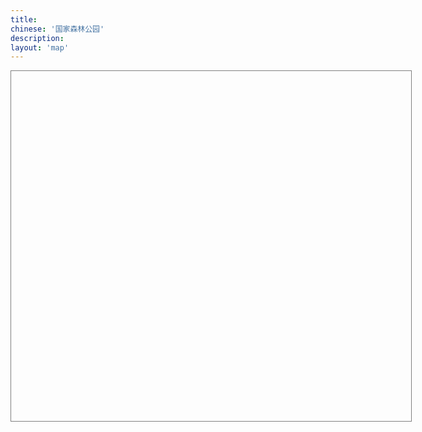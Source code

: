 ```yaml
---
title:
chinese: '国家森林公园'
description:
layout: 'map'
---
```

<div class="span8">
    <script type="text/javascript" src="http://api.map.baidu.com/api?v=1.3"></script>
    <div style="width:640px;height:560px;border:1px solid gray" id="container"></div>
    <script type="text/javascript">
    var map = new BMap.Map("container");
    map.centerAndZoom(new BMap.Point(116.404, 39.915), 7);
    map.addControl(new BMap.NavigationControl());
    map.addControl(new BMap.MapTypeControl({mapTypes: [BMAP_NORMAL_MAP,BMAP_HYBRID_MAP]}));
    /*
    // 创建地址解析器实例
    var myGeo = new BMap.Geocoder();
    // 将地址解析结果显示在地图上,并调整地图视野
    parks=["上方山国家森林公园", "蟒山国家森林公园", "云蒙山国家森林公园", "小龙门国家森林公园", "鹫峰国家森林公园", "大兴古桑国家森林公园", "大杨山国家森林公园", "霞云岭国家森林公园", "黄松峪国家森林公园", "北宫国家森林公园", "八达岭国家森林公园", "崎峰山国家森林公园", "天门山国家森林公园", "喇叭沟门国家森林公园", "九龙山国家森林公园", "海滨国家森林公园", "塞罕坝国家森林公园", "磬棰峰国家森林公园", "翔云岛国家森林公园", "石佛国家森林公园", "清东陵国家森林公园", "辽河源国家森林公园", "山海关国家森林公园", "五岳寨国家森林公园", "白草洼国家森林公园", "天生桥国家森林公园", "黄羊山国家森林公园", "茅荆坝国家森林公园", "响堂山国家森林公园", "野三坡国家森林公园", "六里坪国家森林公园", "古北岳国家森林公园", "白石山国家森林公园", "武安国家森林公园", "易州国家森林公园", "前南峪国家森林公园", "驼梁山国家森林公园", "木兰围场国家森林公园", "蝎子沟国家森林公园", "仙台山国家森林公园", "丰宁国家森林公园", "黑龙山国家森林公园", "五台山国家森林公园", "天龙山国家森林公园", "关帝山国家森林公园", "管涔山国家森林公园", "恒山国家森林公园", "云岗国家森林公园", "龙泉国家森林公园", "禹王洞国家森林公园", "赵杲观国家森林公园", "方山国家森林公园", "交城山国家森林公园", "太岳山国家森林公园", "五老峰国家森林公园", "老顶山国家森林公园", "乌金山国家森林公园", "中条山国家森林公园", "黄崖洞国家森林公园", "太行峡谷国家森林公园", "红山国家森林公园", "察尔森国家森林公园", "黑大门国家森林公园", "海拉尔国家森林公园", "乌拉山国家森林公园", "乌素图国家森林公园", "马鞍山国家森林公园", "二龙什台国家森林公园", "兴隆国家森林公园", "黄岗梁国家森林公园", "贺兰山国家森林公园", "好森沟国家森林公园", "额济纳胡杨国家森林公园", "旺业甸国家森林公园", "桦木沟国家森林公园", "五当召国家森林公园", "红花尔基樟子松国家森林公园", "喇嘛山国家森林公园", "滦河源国家森林公园", "河套国家森林公园", "宝格达乌拉国家森林公园", "莫尔道嘎国家森林公园", "阿尔山国家森林公园", "达尔滨湖国家森林公园", "伊克萨玛国家森林公园", "乌尔旗汉国家森林公园", "兴安国家森林公园", "绰源国家森林公园", "阿里河国家森林公园", "旅顺口国家森林公园", "海棠山国家森林公园", "大孤山国家森林公园", "首山国家森林公园", "凤凰山国家森林公园", "桓仁国家森林公园", "本溪国家森林公园", "陨石山国家森林公园", "盖州国家森林公园", "元帅林国家森林公园", "仙人洞国家森林公园", "大连大赫山国家森林公园", "长山群岛国家海岛森林公园", "普兰店国家森林公园", "大黑山国家森林公园", "沈阳国家森林公园", "金龙寺国家森林公园", "本溪环城国家森林公园", "冰砬山国家森林公园", "猴石国家森林公园", "千山仙人台国家森林公园", "清原红河谷国家森林公园", "大连天门山国家森林公园", "三块石国家森林公园", "章古台沙地国家森林公园", "大连银石滩国家森林公园", "大连西郊国家森林公园", "医巫闾山国家森林公园", "和睦国家森林公园", "净月潭国家森林公园", "五女峰国家森林公园", "龙湾群国家森林公园", "白鸡峰国家森林公园", "帽儿山国家森林公园", "半拉山国家森林公园", "三仙夹国家森林公园", "大安国家森林公园", "长白国家森林公园", "临江国家森林公园", "拉法山国家森林公园", "图们江国家森林公园", "朱雀山国家森林公园", "图们江源国家森林公园", "延边仙峰国家森林公园", "官马莲花山国家森林公园", "肇大鸡山国家森林公园", "寒葱顶国家森林公园", "满天星国家森林公园", "吊水壶国家森林公园", "通化石湖国家森林公园", "江源国家森林公园", "鸡冠山国家森林公园", "露水河国家森林公园", "红石国家森林公园", "泉阳泉国家森林公园", "白石山国家森林公园", "松江河国家森林公园", "三岔子国家森林公园", "临江瀑布群国家森林公园", "湾沟国家森林公园", "牡丹峰国家森林公园", "火山口国家森林公园", "大亮子河国家森林公园", "乌龙国家森林公园", "哈尔滨国家森林公园", "街津山国家森林公园", "齐齐哈尔国家森林公园", "北极村国家森林公园", "长寿国家森林公园", "大庆国家森林公园", "一面坡国家森林公园", "龙凤国家森林公园", "金泉国家森林公园", "乌苏里江国家森林公园", "驿马山国家森林公园", "三道关国家森林公园", "绥芬河国家森林公园", "五顶山国家森林公园", "茅兰沟国家森林公园", "龙江三峡国家森林公园", "鹤岗国家森林公园", "丹清河国家森林公园", "石龙山国家森林公园", "勃利国家森林公园", "望龙山国家森林公园", "胜山要塞国家森林公园", "五大连池国家森林公园", "完达山国家森林公园", "横头山国家森林公园", "仙翁山国家森林公园", "呼兰国家森林公园", "威虎山国家森林公园", "五营国家森林公园", "亚布力国家森林公园", "桃山国家森林公园", "日月峡国家森林公园", "八里湾国家森林公园", "梅花山国家森林公园", "凤凰山国家森林公园", "兴隆国家森林公园", "雪乡国家森林公园", "青山国家森林公园", "大沾河国家森林公园", "廻龙湾国家森林公园", "溪水国家森林公园", "方正龙山国家森林公园", "镜泊湖国家森林公园", "金山国家森林公园", "佛手山国家森林公园", "小兴安岭石林国家森林公园", "六峰山国家森林公园", "珍宝岛国家森林公园", "伊春兴安国家森林公园", "红松林国家森林公园", "七星峰国家森林公园", "呼中国家森林公园", "加格达奇国家森林公园", "佘山国家森林公园", "东平国家森林公园", "上海海湾国家森林公园", "上海共青国家森林公园", "虞山国家森林公园", "上方山国家森林公园", "徐州环城国家森林公园", "宜兴国家森林公园", "惠山国家森林公园", "东吴国家森林公园", "云台山国家森林公园", "盱眙第一山国家森林公园", "南山国家森林公园", "宝华山国家森林公园", "西山国家森林公园", "南京紫金山国家森林公园", "铁山寺国家森林公园", "大阳山国家森林公园", "南京栖霞山国家森林公园", "游子山国家森林公园", "千岛湖国家森林公园", "大奇山国家森林公园", "兰亭国家森林公园", "午潮山国家森林公园", "富春江国家森林公园", "竹乡国家森林公园", "天童国家森林公园", "雁荡山国家森林公园", "溪口国家森林公园", "九龙山国家森林公园", "双龙洞国家森林公园", "华顶国家森林公园", "青山湖国家森林公园", "玉苍山国家森林公园", "钱江源国家森林公园", "紫微山国家森林公园", "铜铃山国家森林公园", "花岩国家森林公园", "龙湾潭国家森林公园", "遂昌国家森林公园", "五泄国家森林公园", "双峰国家森林公园", "石门洞国家森林公园", "四明山国家森林公园", "仙霞国家森林公园", "大溪国家森林公园", "松阳卯山国家森林公园", "牛头山国家森林公园", "三衢国家森林公园", "径山 (山沟沟) 国家森林公园", "南山湖国家森林公园", "大竹海国家森林公园", "仙居国家森林公园", "桐庐瑶琳国家森林公园", "诸暨香榧国家森林公园", "杭州半山国家森林公园", "庆元国家森林公园", "杭州西山国家森林公园", "黄山国家森林公园", "琅琊山国家森林公园", "天柱山国家森林公园", "九华山国家森林公园", "皇藏峪国家森林公园", "徽州国家森林公园", "大龙山国家森林公园", "紫蓬山国家森林公园", "皇甫山国家森林公园", "天堂寨国家森林公园", "鸡笼山国家森林公园", "冶父山国家森林公园", "太湖山国家森林公园", "神山国家森林公园", "妙道山国家森林公园", "天井山国家森林公园", "舜耕山国家森林公园", "浮山国家森林公园", "石莲洞国家森林公园", "齐云山国家森林公园", "韭山国家森林公园", "横山国家森林公园", "敬亭山国家森林公园", "八公山国家森林公园", "万佛山国家森林公园", "青龙湾国家森林公园", "水西国家森林公园", "上窑国家森林公园", "马仁山国家森林公园", "福州国家森林公园", "天柱山国家森林公园", "平坛海岛国家森林公园", "华安国家森林公园", "猫儿山国家森林公园", "龙岩国家森林公园", "旗山国家森林公园", "三元国家森林公园", "灵石山国家森林公园", "东山国家森林公园", "将乐天阶山国家森林公园", "德化石牛山国家森林公园", "厦门莲花国家森林公园", "三明仙人谷国家森林公园", "上杭国家森林公园", "武夷山国家森林公园", "乌山国家森林公园", "漳平天台国家森林公园", "王寿山国家森林公园", "九龙谷国家森林公园", "支提山国家森林公园", "天星山国家森林公园", "闽江源国家森林公园", "九龙竹海国家森林公园", "董奉山国家森林公园", "匡山国家森林公园", "龙湖山国家森林公园", "南靖土楼国家森林公园", "三爪仑国家森林公园", "庐山山南国家森林公园", "梅岭国家森林公园", "三百山国家森林公园", "马祖山国家森林公园", "鄱阳湖口国家森林公园", "灵岩洞国家森林公园", "明月山国家森林公园", "翠微峰国家森林公园", "天柱峰国家森林公园", "泰和国家森林公园", "鹅湖山国家森林公园", "龟峰国家森林公园", "上清国家森林公园", "梅关国家森林公园", "永丰国家森林公园", "阁皂山国家森林公园", "三叠泉国家森林公园", "武功山国家森林公园", "铜钹山国家森林公园", "阳岭国家森林公园", "天花井国家森林公园", "五指峰国家森林公园", "柘林湖国家森林公园", "陡水湖国家森林公园", "万安国家森林公园", "三湾国家森林公园", "安源国家森林公园", "九连山国家森林公园", "岩泉国家森林公园", "云碧峰国家森林公园", "景德镇国家森林公园", "瑶里国家森林公园", "峰山国家森林公园", "清凉山国家森林公园", "九岭山国家森林公园", "岑山国家森林公园", "五府山国家森林公园", "军峰山国家森林公园", "碧湖潭国家森林公园", "怀玉山国家森林公园", "毓秀山国家森林公园", "圣水堂国家森林公园", "鄱阳莲花山国家森林公园", "崂山国家森林公园", "抱犊崮国家森林公园", "黄河口国家森林公园", "昆嵛山国家森林公园", "罗山国家森林公园", "长岛国家森林公园", "沂山国家森林公园", "尼山国家森林公园", "泰山国家森林公园", "徂徕山国家森林公园", "日照海滨国家森林公园", "鹤伴山国家森林公园", "孟良崮国家森林公园", "柳埠国家森林公园", "刘公岛国家森林公园", "槎山国家森林公园", "药乡国家森林公园", "原山国家森林公园", "灵山湾国家森林公园", "双岛国家森林公园", "蒙山国家森林公园", "腊山国家森林公园", "仰天山国家森林公园", "伟德山国家森林公园", "珠山国家森林公园", "岠嵎山国家森林公园", "牛山国家森林公园", "鲁山国家森林公园", "五莲山国家森林公园", "莱芜华山国家森林公园", "艾山国家森林公园", "龙口南山国家森林公园", "新泰莲花山国家森林公园", "招虎山国家森林公园", "牙山国家森林公园", "寿阳山国家森林公园", "东阿黄河国家森林公园", "峨庄古村落国家森林公园", "嵩山国家森林公园", "寺山国家森林公园", "汝州国家森林公园", "石漫滩国家森林公园", "薄山国家森林公园", "开封国家森林公园", "亚武山国家森林公园", "花果山国家森林公园", "云台山国家森林公园", "白云山国家森林公园", "龙峪湾国家森林公园", "五龙洞国家森林公园", "南湾国家森林公园", "甘山国家森林公园", "淮河源国家森林公园", "神灵寨国家森林公园", "铜山湖国家森林公园", "黄河故道国家森林公园", "郁山国家森林公园", "金兰山国家森林公园", "玉皇山国家森林公园", "嵖岈山国家森林公园", "天池山国家森林公园", "始祖山国家森林公园", "黄柏山国家森林公园", "燕子山国家森林公园", "棠溪源国家森林公园", "大鸿寨国家森林公园", "九峰国家森林公园", "鹿门寺国家森林公园", "玉泉寺国家森林公园", "大老岭国家森林公园", "神农架国家森林公园", "龙门河国家森林公园", "薤山国家森林公园", "大口国家森林公园", "清江国家森林公园", "大别山国家森林公园", "柴埠溪国家森林公园", "潜山国家森林公园", "八岭山国家森林公园", "洈水国家森林公园", "太子山国家森林公园", "三角山国家森林公园", "中华山国家森林公园", "红安天台山国家森林公园", "坪坝营国家森林公园", "吴家山国家森林公园", "双峰山国家森林公园", "千佛洞国家森林公园", "大洪山国家森林公园", "虎爪山国家森林公园", "五脑山国家森林公园", "沧浪山国家森林公园", "安陆古银杏国家森林公园", "牛头山国家森林公园", "诗经源国家森林公园", "九女峰国家森林公园", "偏头山国家森林公园", "张家界国家森林公园", "神农谷国家森林公园", "莽山国家森林公园", "大围山国家森林公园", "云山国家森林公园", "九疑山国家森林公园", "阳明山国家森林公园", "南华山国家森林公园", "黄山头国家森林公园", "桃花源国家森林公园", "天门山国家森林公园", "天际岭国家森林公园", "天鹅山国家森林公园", "舜皇山国家森林公园", "东台山国家森林公园", "夹山寺国家森林公园", "不二门国家森林公园", "河洑国家森林公园", "岣嵝峰国家森林公园", "大云山国家森林公园", "花岩溪国家森林公园", "大熊山国家森林公园", "中坡国家森林公园", "云阳国家森林公园", "金洞国家森林公园", "幕阜山国家森林公园", "百里龙山国家森林公园", "千家峒国家森林公园", "两江峡谷国家森林公园", "雪峰山国家森林公园", "五尖山国家森林公园", "桃花江国家森林公园", "蓝山国家森林公园", "月岩国家森林公园", "峰峦溪国家森林公园", "柘溪国家森林公园", "天堂山国家森林公园", "凤凰山国家森林公园", "九龙江国家森林公园", "嵩云山国家森林公园", "天泉山国家森林公园", "西瑶绿谷国家森林公园", "青洋湖国家森林公园", "熊峰山国家森林公园", "溪国家森林公园", "福音山国家森林公园", "坐龙峡国家森林公园", "长沙黑麋峰国家森林公园", "梧桐山国家森林公园", "小坑国家森林公园", "南澳海岛国家森林公园", "南岭国家森林公园", "新丰江国家森林公园", "韶关国家森林公园", "东海岛国家森林公园", "流溪河国家森林公园", "南昆山国家森林公园", "西樵山国家森林公园", "石门国家森林公园", "圭峰山国家森林公园", "英德国家森林公园", "广宁竹海国家森林公园", "北峰山国家森林公园", "大王山国家森林公园", "神光山国家森林公园", "观音山国家森林公园", "梁化国家森林公园", "三岭山国家森林公园", "雁鸣湖国家森林公园", "天井山国家森林公园", "大北山国家森林公园", "镇山国家森林公园", "南台山国家森林公园", "桂林国家森林公园", "良凤江国家森林公园", "三门江国家森林公园", "龙潭国家森林公园", "大桂山国家森林公园", "元宝山国家森林公园", "八角寨国家森林公园", "十万大山国家森林公园", "龙胜温泉国家森林公园", "姑婆山国家森林公园", "大瑶山国家森林公园", "黄猄洞天坑国家森林公园", "飞龙湖国家森林公园", "太平狮山国家森林公园", "大容山国家森林公园", "阳朔国家森林公园", "九龙瀑布群国家森林公园", "平天山国家森林公园", "红茶沟国家森林公园", "龙滩大峡谷国家森林公园", "尖峰岭国家森林公园", "蓝洋温泉国家森林公园", "吊罗山国家森林公园", "海口火山国家森林公园", "七仙岭温泉国家森林公园", "黎母山国家森林公园", "海上国家森林公园", "霸王岭国家森林公园", "双桂山国家森林公园", "小三峡国家森林公园", "金佛山国家森林公园", "黄水国家森林公园", "仙女山国家森林公园", "茂云山国家森林公园", "武陵山国家森林公园", "青龙湖国家森林公园", "黔江国家森林公园", "梁平东山国家森林公园", "桥口坝国家森林公园", "铁峰山国家森林公园", "红池坝国家森林公园", "雪宝山国家森林公园", "玉龙山国家森林公园", "黑山国家森林公园", "歌乐山国家森林公园", "茶山竹海国家森林公园", "九重山国家森林公园", "大园洞国家森林公园", "重庆南山国家森林公园", "观音峡国家森林公园", "天池山国家森林公园", "酉阳桃花源国家森林公园", "巴尔盖国家森林公园", "都江堰国家森林公园", "剑门关国家森林公园", "瓦屋山国家森林公园", "高山国家森林公园", "西岭国家森林公园", "二滩国家森林公园", "海螺沟国家森林公园", "七曲山国家森林公园", "九寨国家森林公园", "天台山国家森林公园", "福宝国家森林公园", "黑竹沟国家森林公园", "夹金山国家森林公园", "龙苍沟国家森林公园", "美女峰国家森林公园", "白水河国家森林公园", "华蓥山国家森林公园", "五峰山国家森林公园", "千佛山国家森林公园", "措普国家森林公园", "米仓山国家森林公园", "二郎山国家森林公园", "天曌山国家森林公园", "镇龙山国家森林公园", "雅克夏国家森林公园", "天马山国家森林公园", "空山国家森林公园", "云湖国家森林公园", "铁山国家森林公园", "荷花海国家森林公园", "凌云山国家森林公园", "百里杜鹃国家森林公园", "竹海国家森林公园", "九龙山国家森林公园", "凤凰山国家森林公园", "长坡岭国家森林公园", "尧人山国家森林公园", "燕子岩国家森林公园", "玉舍国家森林公园", "雷公山国家森林公园", "习水国家森林公园", "黎平国家森林公园", "朱家山国家森林公园", "紫林山国家森林公园", "潕阳湖国家森林公园", "赫章夜郎国家森林公园", "仙鹤坪国家森林公园", "青云湖国家森林公园", "毕节国家森林公园", "大板水国家森林公园", "龙架山国家森林公园", "九道水国家森林公园", "台江国家森林公园", "巍宝山国家森林公园", "天星国家森林公园", "清华洞国家森林公园", "东山国家森林公园", "来凤山国家森林公园", "花鱼洞国家森林公园", "磨盘山国家森林公园", "龙泉国家森林公园", "太阳河国家森林公园", "金殿国家森林公园", "章凤国家森林公园", "十八连山国家森林公园", "鲁布格国家森林公园", "珠江源国家森林公园", "五峰山国家森林公园", "钟灵山国家森林公园", "棋盘山国家森林公园", "灵宝山国家森林公园", "小白龙国家森林公园", "五老山国家森林公园", "铜锣坝国家森林公园", "紫金山国家森林公园", "飞来寺国家森林公园", "圭山国家森林公园", "新生桥国家森林公园", "西双版纳国家森林公园", "宝台山国家森林公园", "巴松湖国家森林公园", "色季拉国家森林公园", "玛旁雍错国家森林公园", "班公湖国家森林公园", "然乌湖国家森林公园", "热振国家森林公园", "姐德秀国家森林公园", "尼木国家森林公园", "比日神山国家森林公园", "太白山国家森林公园", "延安国家森林公园", "楼观台国家森林公园", "终南山国家森林公园", "天台山国家森林公园", "天华山国家森林公园", "朱雀国家森林公园", "南宫山国家森林公园", "王顺山国家森林公园", "五龙洞国家森林公园", "骊山国家森林公园", "汉中天台国家森林公园", "金丝大峡谷国家森林公园", "通天河国家森林公园", "黎坪国家森林公园", "木王国家森林公园", "榆林沙漠国家森林公园", "劳山国家森林公园", "太平国家森林公园", "鬼谷岭国家森林公园", "玉华宫国家森林公园", "千家坪国家森林公园", "蟒头山国家森林公园", "上坝河国家森林公园", "黑河国家森林公园", "洪庆山国家森林公园", "牛背梁国家森林公园", "天竺山国家森林公园", "紫柏山国家森林公园", "少华山国家森林公园", "石门山国家森林公园", "黄陵国家森林公园", "吐鲁沟国家森林公园", "石佛沟国家森林公园", "松鸣岩国家森林公园", "云崖寺国家森林公园", "徐家山国家森林公园", "贵清山国家森林公园", "麦积国家森林公园", "鸡峰山国家森林公园", "渭河源国家森林公园", "天祝三峡国家森林公园", "冶力关国家森林公园", "沙滩国家森林公园", "官鹅沟国家森林公园", "大峪国家森林公园", "腊子口国家森林公园", "文县天池国家森林公园", "莲花山国家森林公园", "寿鹿山国家森林公园", "周祖陵国家森林公园", "小陇山国家森林公园", "大峡沟国家森林公园", "坎布拉国家森林公园", "北山国家森林公园", "大通国家森林公园", "群加国家森林公园", "仙米国家森林公园", "麦秀国家森林公园", "哈里哈图国家森林公园", "苏峪口国家森林公园", "六盘山国家森林公园", "花马寺国家森林公园", "火石寨国家森林公园", "照壁山国家森林公园", "天池国家森林公园", "那拉提国家森林公园", "巩乃斯国家森林公园", "贾登峪国家森林公园", "白哈巴国家森林公园", "唐布拉国家森林公园", "奇台南山国家森林公园", "科桑溶洞国家森林公园", "金湖杨国家森林公园", "巩留恰西国家森林公园", "哈密天山国家森林公园", "哈日图热格国家森林公园", "乌苏佛山国家森林公园", "哈巴河白桦国家森林公园", "阿尔泰山温泉国家森林公园", "夏塔古道国家森林公园", "塔西河国家森林公园", "巴楚胡杨林国家森林公园"]
    parks.forEach(function(element, index, array) {
        myGeo.getPoint(element, function(point){
          if (point) {
            console.log('{"park":"'+element+'", "lng":'+point.lng+', "lat":'+point.lat+'}');
          }else{
            console.log('{"park":"'+element+'"}');
          }
        });
    });
    */
    parks=[{"park":"蟒山国家森林公园", "lng":116.283574, "lat":40.261715},
           {"park":"上方山国家森林公园", "lng":115.829645, "lat":39.671165},
           {"park":"云蒙山国家森林公园", "lng":116.687635, "lat":40.560367},
           {"park":"小龙门国家森林公园", "lng":115.447964, "lat":39.972426},
           {"park":"鹫峰国家森林公园", "lng":116.109486, "lat":40.072872},
           {"park":"黄松峪国家森林公园", "lng":117.268909, "lat":40.239362},
           {"park":"大杨山国家森林公园", "lng":116.429512, "lat":40.318453},
           {"park":"大兴古桑国家森林公园", "lng":116.550979, "lat":39.641927},
           {"park":"霞云岭国家森林公园", "lng":115.753906, "lat":39.734925},
           {"park":"崎峰山国家森林公园", "lng":116.57742, "lat":40.638049},
           {"park":"八达岭国家森林公园", "lng":116.027183, "lat":40.353711},
           {"park":"北宫国家森林公园", "lng":116.128294, "lat":39.874047},
           {"park":"海滨国家森林公园", "lng":119.630254, "lat":35.54255},
           {"park":"天门山国家森林公园", "lng":122.909986, "lat":40.174627},
           {"park":"喇叭沟门国家森林公园", "lng":116.628455, "lat":40.908617},
           {"park":"九龙山国家森林公园", "lng":117.519881, "lat":40.146656},
           {"park":"五岳寨国家森林公园", "lng":113.870522, "lat":38.723976},
           {"park":"白草洼国家森林公园", "lng":117.600362, "lat":40.843467},
           {"park":"辽河源国家森林公园", "lng":118.43735, "lat":41.301453},
           {"park":"黄羊山国家森林公园", "lng":115.172358, "lat":40.409008},
           {"park":"六里坪国家森林公园", "lng":117.587621, "lat":40.343507},
           {"park":"五台山国家森林公园", "lng":113.593244, "lat":39.000383},
           {"park":"恒山国家森林公园", "lng":113.709196, "lat":39.69306},
           {"park":"龙泉国家森林公园", "lng":113.42604, "lat":36.998973},
           {"park":"方山国家森林公园", "lng":113.270063, "lat":38.012279},
           {"park":"交城山国家森林公园", "lng":112.103783, "lat":37.548435},
           {"park":"禹王洞国家森林公园", "lng":112.819752, "lat":38.314611},
           {"park":"乌金山国家森林公园", "lng":112.780823, "lat":37.884733},
           {"park":"中条山国家森林公园", "lng":111.39708, "lat":35.625096},
           {"park":"老顶山国家森林公园", "lng":113.168758, "lat":36.19684},
           {"park":"太行峡谷国家森林公园", "lng":113.452699, "lat":35.912295},
           {"park":"海拉尔国家森林公园", "lng":119.72143, "lat":49.202233},
           {"park":"乌素图国家森林公园", "lng":111.586321, "lat":40.856231},
           {"park":"兴隆国家森林公园", "lng":128.556073, "lat":46.271339},
           {"park":"马鞍山国家森林公园", "lng":118.800668, "lat":41.873843},
           {"park":"桦木沟国家森林公园", "lng":117.406465, "lat":42.651511},
           {"park":"莫尔道嘎国家森林公园", "lng":120.680136, "lat":51.337316},
           {"park":"兴安国家森林公园", "lng":122.503944, "lat":50.647371},
           {"park":"大孤山国家森林公园", "lng":123.606905, "lat":39.90697},
           {"park":"沈阳国家森林公园", "lng":123.728248, "lat":42.054787},
           {"park":"凤凰山国家森林公园", "lng":120.484948, "lat":41.556159},
           {"park":"大黑山国家森林公园", "lng":120.51384, "lat":42.02048},
           {"park":"冰砬山国家森林公园", "lng":125.074725, "lat":42.570371},
           {"park":"猴石国家森林公园", "lng":124.510516, "lat":41.681257},
           {"park":"千山仙人台国家森林公园", "lng":123.153043, "lat":41.029216},
           {"park":"大连天门山国家森林公园", "lng":122.909986, "lat":40.174627},
           {"park":"大连银石滩国家森林公园", "lng":123.019888, "lat":39.896779},
           {"park":"三块石国家森林公园", "lng":124.39067, "lat":41.668703},
           {"park":"大连西郊国家森林公园", "lng":121.517368, "lat":38.937935},
           {"park":"龙湾群国家森林公园", "lng":126.399265, "lat":42.348908},
           {"park":"和睦国家森林公园", "lng":124.688558, "lat":41.746337},
           {"park":"净月潭国家森林公园", "lng":125.464538, "lat":43.804136},
           {"park":"帽儿山国家森林公园", "lng":129.483164, "lat":42.849605},
           {"park":"五女峰国家森林公园", "lng":126.136292, "lat":41.276276},
           {"park":"朱雀山国家森林公园", "lng":126.690823, "lat":43.783409},
           {"park":"满天星国家森林公园", "lng":129.648698, "lat":43.193901},
           {"park":"吊水壶国家森林公园", "lng":125.878152, "lat":43.355612},
           {"park":"红石国家森林公园", "lng":127.143407, "lat":42.840472},
           {"park":"鸡冠山国家森林公园", "lng":125.51723, "lat":42.197905},
           {"park":"牡丹峰国家森林公园", "lng":129.738958, "lat":44.496963},
           {"park":"火山口国家森林公园", "lng":128.737731, "lat":44.090008},
           {"park":"街津山国家森林公园", "lng":132.860101, "lat":47.937207},
           {"park":"长寿国家森林公园", "lng":127.229501, "lat":45.63634},
           {"park":"金泉国家森林公园", "lng":127.367373, "lat":45.292895},
           {"park":"驿马山国家森林公园", "lng":127.243828, "lat":46.121977},
           {"park":"龙凤国家森林公园", "lng":127.592801, "lat":44.744352},
           {"park":"绥芬河国家森林公园", "lng":130.996063, "lat":44.389312},
           {"park":"龙江三峡国家森林公园", "lng":130.889063, "lat":47.917484},
           {"park":"丹清河国家森林公园", "lng":129.260915, "lat":46.561138},
           {"park":"胜山要塞国家森林公园", "lng":127.742382, "lat":49.53563},
           {"park":"日月峡国家森林公园", "lng":128.374091, "lat":47.182314},
           {"park":"五营国家森林公园", "lng":129.203895, "lat":48.238975},
           {"park":"梅花山国家森林公园", "lng":129.003656, "lat":47.756369},
           {"park":"兴隆国家森林公园", "lng":128.556073, "lat":46.271339},
           {"park":"凤凰山国家森林公园", "lng":120.484948, "lat":41.556159},
           {"park":"廻龙湾国家森林公园", "lng":129.222392, "lat":47.616},
           {"park":"青山国家森林公园", "lng":131.201801, "lat":46.506549},
           {"park":"溪水国家森林公园", "lng":129.014039, "lat":47.910557},
           {"park":"佛手山国家森林公园", "lng":129.279802, "lat":44.719424},
           {"park":"佘山国家森林公园", "lng":121.198509, "lat":31.10079},
           {"park":"伊春兴安国家森林公园", "lng":122.503944, "lat":50.647371},
           {"park":"上海共青国家森林公园", "lng":121.553696, "lat":31.32091},
           {"park":"虞山国家森林公园", "lng":120.734121, "lat":31.674576},
           {"park":"上方山国家森林公园", "lng":115.829645, "lat":39.671165},
           {"park":"上海海湾国家森林公园", "lng":121.685031, "lat":30.872251},
           {"park":"东平国家森林公园", "lng":121.487522, "lat":31.682135},
           {"park":"云台山国家森林公园", "lng":119.383589, "lat":34.746072},
           {"park":"南山国家森林公园", "lng":119.457369, "lat":32.181534},
           {"park":"惠山国家森林公园", "lng":120.248097, "lat":31.583921},
           {"park":"宜兴国家森林公园", "lng":119.735589, "lat":31.2561},
           {"park":"东吴国家森林公园", "lng":120.442151, "lat":31.271658},
           {"park":"盱眙第一山国家森林公园", "lng":118.509231, "lat":33.01392},
           {"park":"宝华山国家森林公园", "lng":119.099904, "lat":32.146298},
           {"park":"铁山寺国家森林公园", "lng":118.485946, "lat":32.74511},
           {"park":"千岛湖国家森林公园", "lng":119.216631, "lat":29.562095},
           {"park":"大阳山国家森林公园", "lng":116.429512, "lat":40.318453},
           {"park":"兰亭国家森林公园", "lng":120.519343, "lat":29.920964},
           {"park":"大奇山国家森林公园", "lng":119.727538, "lat":29.77501},
           {"park":"富春江国家森林公园", "lng":119.513217, "lat":29.548145},
           {"park":"雁荡山国家森林公园", "lng":121.109786, "lat":28.373433},
           {"park":"九龙山国家森林公园", "lng":117.519881, "lat":40.146656},
           {"park":"华顶国家森林公园", "lng":121.090121, "lat":29.258589},
           {"park":"钱江源国家森林公园", "lng":118.358499, "lat":29.408803},
           {"park":"玉苍山国家森林公园", "lng":120.296397, "lat":27.518372},
           {"park":"不二门国家森林公园", "lng":119.846973, "lat":27.818692},
           {"park":"花岩国家森林公园", "lng":120.341173, "lat":27.830811},
           {"park":"龙湾潭国家森林公园", "lng":120.881715, "lat":28.344158},
           {"park":"石门洞国家森林公园", "lng":120.123926, "lat":28.282481},
           {"park":"牛头山国家森林公园", "lng":119.526509, "lat":28.67798},
           {"park":"松阳卯山国家森林公园", "lng":119.463641, "lat":28.545233},
           {"park":"杭州半山国家森林公园", "lng":120.197513, "lat":30.361373},
           {"park":"琅琊山国家森林公园", "lng":118.301765, "lat":32.294748},
           {"park":"天柱山国家森林公园", "lng":117.846337, "lat":24.618691},
           {"park":"皇藏峪国家森林公园", "lng":117.059493, "lat":34.029732},
           {"park":"紫蓬山国家森林公园", "lng":117.025303, "lat":31.732853},
           {"park":"皇甫山国家森林公园", "lng":118.026966, "lat":32.340097},
           {"park":"大龙山国家森林公园", "lng":119.765292, "lat":31.257002},
           {"park":"黄山国家森林公园", "lng":118.314289, "lat":30.159577},
           {"park":"冶父山国家森林公园", "lng":117.361455, "lat":31.3039},
           {"park":"鸡笼山国家森林公园", "lng":118.213106, "lat":31.798766},
           {"park":"太湖山国家森林公园", "lng":118.056951, "lat":31.523275},
           {"park":"天井山国家森林公园", "lng":117.623072, "lat":31.24093},
           {"park":"韭山国家森林公园", "lng":117.5706, "lat":32.658976},
           {"park":"石莲洞国家森林公园", "lng":116.104711, "lat":30.135961},
           {"park":"横山国家森林公园", "lng":119.406048, "lat":30.906348},
           {"park":"齐云山国家森林公园", "lng":110.639871, "lat":26.654416},
           {"park":"敬亭山国家森林公园", "lng":118.739859, "lat":30.986677},
           {"park":"福州国家森林公园", "lng":119.30643, "lat":26.156775},
           {"park":"天柱山国家森林公园", "lng":117.846337, "lat":24.618691},
           {"park":"旗山国家森林公园", "lng":119.129862, "lat":25.973069},
           {"park":"三元国家森林公园", "lng":117.472948, "lat":26.174759},
           {"park":"灵石山国家森林公园", "lng":119.230105, "lat":25.67942},
           {"park":"厦门莲花国家森林公园", "lng":117.973197, "lat":24.75883},
           {"park":"东山国家森林公园", "lng":100.492609, "lat":25.418254},
           {"park":"三明仙人谷国家森林公园", "lng":117.649375, "lat":26.254982},
           {"park":"董奉山国家森林公园", "lng":119.551334, "lat":25.894612},
           {"park":"梅岭国家森林公园", "lng":115.745526, "lat":28.73774},
           {"park":"庐山山南国家森林公园", "lng":115.958335, "lat":29.440868},
           {"park":"明月山国家森林公园", "lng":114.268918, "lat":27.608272},
           {"park":"翠微峰国家森林公园", "lng":115.999514, "lat":26.519687},
           {"park":"泰和国家森林公园", "lng":114.613696, "lat":26.769429},
           {"park":"上清国家森林公园", "lng":117.054967, "lat":28.05263},
           {"park":"天花井国家森林公园", "lng":116.028503, "lat":29.656985},
           {"park":"阳岭国家森林公园", "lng":114.320086, "lat":25.663306},
           {"park":"安源国家森林公园", "lng":113.891749, "lat":27.608535},
           {"park":"万安国家森林公园", "lng":114.815326, "lat":26.447857},
           {"park":"景德镇国家森林公园", "lng":116.434955, "lat":39.858135},
           {"park":"三湾国家森林公园", "lng":113.97984, "lat":26.849843},
           {"park":"怀玉山国家森林公园", "lng":117.974522, "lat":28.857074},
           {"park":"岑山国家森林公园", "lng":117.618432, "lat":28.429289},
           {"park":"九连山国家森林公园", "lng":114.570126, "lat":24.629802},
           {"park":"抱犊崮国家森林公园", "lng":117.72265, "lat":34.989976},
           {"park":"黄河口国家森林公园", "lng":118.703253, "lat":37.790877},
           {"park":"昆嵛山国家森林公园", "lng":121.740906, "lat":37.292723},
           {"park":"长岛国家森林公园", "lng":120.750123, "lat":37.954066},
           {"park":"沂山国家森林公园", "lng":118.630436, "lat":36.229234},
           {"park":"罗山国家森林公园", "lng":120.483675, "lat":37.466866},
           {"park":"徂徕山国家森林公园", "lng":117.25333, "lat":36.051318},
           {"park":"日照海滨国家森林公园", "lng":119.630587, "lat":35.529136},
           {"park":"鹤伴山国家森林公园", "lng":117.737188, "lat":36.775131},
           {"park":"孟良崮国家森林公园", "lng":118.243636, "lat":35.577291},
           {"park":"柳埠国家森林公园", "lng":117.13771, "lat":36.456155},
           {"park":"泰山国家森林公园", "lng":117.096671, "lat":36.263171},
           {"park":"药乡国家森林公园", "lng":117.102764, "lat":36.3505},
           {"park":"原山国家森林公园", "lng":117.83564, "lat":36.48733},
           {"park":"蒙山国家森林公园", "lng":117.982036, "lat":35.566499},
           {"park":"仰天山国家森林公园", "lng":118.295735, "lat":36.468747},
           {"park":"岠嵎山国家森林公园", "lng":121.38932, "lat":36.873609},
           {"park":"腊山国家森林公园", "lng":116.181498, "lat":36.043854},
           {"park":"艾山国家森林公园", "lng":120.789143, "lat":37.412382},
           {"park":"鲁山国家森林公园", "lng":118.074522, "lat":36.282701},
           {"park":"龙口南山国家森林公园", "lng":119.457369, "lat":32.181534},
           {"park":"牙山国家森林公园", "lng":121.072525, "lat":37.237257},
           {"park":"新泰莲花山国家森林公园", "lng":117.696606, "lat":36.032104},
           {"park":"招虎山国家森林公园", "lng":121.233182, "lat":36.851361},
           {"park":"寺山国家森林公园", "lng":111.481066, "lat":33.295095},
           {"park":"白云山国家森林公园", "lng":110.639871, "lat":26.654416},
           {"park":"亚武山国家森林公园", "lng":110.440811, "lat":34.51599},
           {"park":"花果山国家森林公园", "lng":111.857547, "lat":34.354461},
           {"park":"云台山国家森林公园", "lng":119.383589, "lat":34.746072},
           {"park":"龙峪湾国家森林公园", "lng":111.76728, "lat":33.713681},
           {"park":"淮河源国家森林公园", "lng":113.384491, "lat":32.375103},
           {"park":"神灵寨国家森林公园", "lng":111.720312, "lat":34.297262},
           {"park":"黄河故道国家森林公园", "lng":115.624556, "lat":34.567819},
           {"park":"玉皇山国家森林公园", "lng":110.882167, "lat":33.75159},
           {"park":"天池山国家森林公园", "lng":111.859669, "lat":34.239859},
           {"park":"燕子山国家森林公园", "lng":111.068158, "lat":34.521375},
           {"park":"鹿门寺国家森林公园", "lng":112.274433, "lat":31.933267},
           {"park":"九峰国家森林公园", "lng":114.497819, "lat":30.514139},
           {"park":"柴埠溪国家森林公园", "lng":110.92414, "lat":30.221001},
           {"park":"薤山国家森林公园", "lng":111.398669, "lat":32.186411},
           {"park":"八岭山国家森林公园", "lng":112.089251, "lat":30.442062},
           {"park":"大别山国家森林公园", "lng":115.740901, "lat":31.103754},
           {"park":"三角山国家森林公园", "lng":115.576753, "lat":30.493856},
           {"park":"潜山国家森林公园", "lng":114.329233, "lat":29.824806},
           {"park":"红安天台山国家森林公园", "lng":118.509231, "lat":33.01392},
           {"park":"洈水国家森林公园", "lng":111.565749, "lat":29.977432},
           {"park":"坪坝营国家森林公园", "lng":108.990679, "lat":29.406039},
           {"park":"太子山国家森林公园", "lng":112.880832, "lat":30.926552},
           {"park":"吴家山国家森林公园", "lng":115.823429, "lat":31.085791},
           {"park":"中华山国家森林公园", "lng":113.95441, "lat":31.689899},
           {"park":"虎爪山国家森林公园", "lng":112.912322, "lat":31.080587},
           {"park":"双峰山国家森林公园", "lng":114.187245, "lat":31.170748},
           {"park":"牛头山国家森林公园", "lng":119.526509, "lat":28.67798},
           {"park":"安陆古银杏国家森林公园", "lng":113.355802, "lat":31.378021},
           {"park":"莽山国家森林公园", "lng":116.283574, "lat":40.261715},
           {"park":"云山国家森林公园", "lng":110.639871, "lat":26.654416},
           {"park":"神农谷国家森林公园", "lng":114.014077, "lat":26.50656},
           {"park":"张家界国家森林公园", "lng":110.487353, "lat":29.13392},
           {"park":"大围山国家森林公园", "lng":114.084176, "lat":28.429548},
           {"park":"桃花源国家森林公园", "lng":117.259412, "lat":40.182828},
           {"park":"阳明山国家森林公园", "lng":111.87399, "lat":26.01864},
           {"park":"天际岭国家森林公园", "lng":113.026683, "lat":28.108586},
           {"park":"南华山国家森林公园", "lng":109.60586, "lat":27.936402},
           {"park":"天门山国家森林公园", "lng":122.909986, "lat":40.174627},
           {"park":"黄山头国家森林公园", "lng":112.180711, "lat":29.679499},
           {"park":"河洑国家森林公园", "lng":111.603555, "lat":29.050502},
           {"park":"天鹅山国家森林公园", "lng":113.487018, "lat":25.956919},
           {"park":"舜皇山国家森林公园", "lng":111.073417, "lat":26.387311},
           {"park":"东台山国家森林公园", "lng":112.564088, "lat":27.727099},
           {"park":"岣嵝峰国家森林公园", "lng":112.620095, "lat":27.114148},
           {"park":"云阳国家森林公园", "lng":113.519764, "lat":26.803316},
           {"park":"花岩溪国家森林公园", "lng":111.553972, "lat":28.708576},
           {"park":"大熊山国家森林公园", "lng":111.328013, "lat":28.143085},
           {"park":"中坡国家森林公园", "lng":109.969842, "lat":27.571383},
           {"park":"凤凰山国家森林公园", "lng":120.484948, "lat":41.556159},
           {"park":"九龙江国家森林公园", "lng":113.780678, "lat":25.390474},
           {"park":"嵩云山国家森林公园", "lng":110.639871, "lat":26.654416},
           {"park":"梧桐山国家森林公园", "lng":114.241941, "lat":22.567613},
           {"park":"南澳海岛国家森林公园", "lng":117.018317, "lat":23.445462},
           {"park":"小坑国家森林公园", "lng":113.838467, "lat":24.712385},
           {"park":"新丰江国家森林公园", "lng":114.63901, "lat":23.77908},
           {"park":"南岭国家森林公园", "lng":113.575424, "lat":24.806283},
           {"park":"南昆山国家森林公园", "lng":113.860262, "lat":23.619011},
           {"park":"流溪河国家森林公园", "lng":113.791007, "lat":23.750919},
           {"park":"西樵山国家森林公园", "lng":112.980735, "lat":22.922809},
           {"park":"韶关国家森林公园", "lng":113.608194, "lat":24.786614},
           {"park":"北峰山国家森林公园", "lng":112.933181, "lat":22.241888},
           {"park":"圭峰山国家森林公园", "lng":113.039248, "lat":22.547833},
           {"park":"石门国家森林公园", "lng":113.769695, "lat":23.63161},
           {"park":"天井山国家森林公园", "lng":117.623072, "lat":31.24093},
           {"park":"三门江国家森林公园", "lng":109.500037, "lat":24.35253},
           {"park":"大北山国家森林公园", "lng":116.293531, "lat":40.859072},
           {"park":"良凤江国家森林公园", "lng":108.299732, "lat":22.729995},
           {"park":"桂林国家森林公园", "lng":110.267348, "lat":25.220888},
           {"park":"大桂山国家森林公园", "lng":111.711095, "lat":24.162953},
           {"park":"龙潭国家森林公园", "lng":110.036402, "lat":23.489156},
           {"park":"姑婆山国家森林公园", "lng":111.574707, "lat":24.59811},
           {"park":"十万大山国家森林公园", "lng":107.916526, "lat":21.913849},
           {"park":"太平狮山国家森林公园", "lng":110.743989, "lat":23.659704},
           {"park":"黄猄洞天坑国家森林公园", "lng":106.389841, "lat":24.856703},
           {"park":"九龙瀑布群国家森林公园", "lng":109.165731, "lat":23.046014},
           {"park":"平天山国家森林公园", "lng":109.475858, "lat":23.17611},
           {"park":"吊罗山国家森林公园", "lng":120.483675, "lat":37.466866},
           {"park":"尖峰岭国家森林公园", "lng":108.914021, "lat":18.731328},
           {"park":"七仙岭温泉国家森林公园", "lng":109.703182, "lat":18.707501},
           {"park":"双桂山国家森林公园", "lng":107.723866, "lat":29.888111},
           {"park":"仙女山国家森林公园", "lng":107.741082, "lat":29.460912},
           {"park":"茂云山国家森林公园", "lng":110.639871, "lat":26.654416},
           {"park":"青龙湖国家森林公园", "lng":106.174439, "lat":29.716067},
           {"park":"梁平东山国家森林公园", "lng":100.492609, "lat":25.418254},
           {"park":"桥口坝国家森林公园", "lng":106.549365, "lat":29.285378},
           {"park":"铁峰山国家森林公园", "lng":108.353892, "lat":30.928143},
           {"park":"红池坝国家森林公园", "lng":109.106331, "lat":31.51829},
           {"park":"重庆南山国家森林公园", "lng":119.457369, "lat":32.181534},
           {"park":"剑门关国家森林公园", "lng":105.592556, "lat":32.23043},
           {"park":"天台山国家森林公园", "lng":118.509231, "lat":33.01392},
           {"park":"夹金山国家森林公园", "lng":102.654048, "lat":30.965007},
           {"park":"米仓山国家森林公园", "lng":106.87209, "lat":32.720593},
           {"park":"镇龙山国家森林公园", "lng":107.484039, "lat":31.829564},
           {"park":"二郎山国家森林公园", "lng":102.455433, "lat":30.164789},
           {"park":"天马山国家森林公园", "lng":106.90767, "lat":31.997014},
           {"park":"空山国家森林公园", "lng":107.388095, "lat":32.483979},
           {"park":"凌云山国家森林公园", "lng":110.639871, "lat":26.654416},
           {"park":"九龙山国家森林公园", "lng":117.519881, "lat":40.146656},
           {"park":"长坡岭国家森林公园", "lng":106.671308, "lat":26.66069},
           {"park":"尧人山国家森林公园", "lng":107.961195, "lat":25.975345},
           {"park":"玉舍国家森林公园", "lng":104.816835, "lat":26.469845},
           {"park":"雷公山国家森林公园", "lng":108.15547, "lat":26.370447},
           {"park":"凤凰山国家森林公园", "lng":120.484948, "lat":41.556159},
           {"park":"燕子岩国家森林公园", "lng":105.750509, "lat":28.432251},
           {"park":"习水国家森林公园", "lng":106.217939, "lat":28.387043},
           {"park":"赫章夜郎国家森林公园", "lng":104.647498, "lat":27.083809},
           {"park":"大板水国家森林公园", "lng":106.820747, "lat":27.769756},
           {"park":"毕节国家森林公园", "lng":105.009624, "lat":27.221676},
           {"park":"东山国家森林公园", "lng":100.492609, "lat":25.418254},
           {"park":"花鱼洞国家森林公园", "lng":103.945731, "lat":22.675407},
           {"park":"来凤山国家森林公园", "lng":98.493919, "lat":25.021609},
           {"park":"龙泉国家森林公园", "lng":113.42604, "lat":36.998973},
           {"park":"磨盘山国家森林公园", "lng":116.129875, "lat":40.318765},
           {"park":"棋盘山国家森林公园", "lng":102.596097, "lat":25.051895},
           {"park":"五老山国家森林公园", "lng":100.195059, "lat":23.914011},
           {"park":"圭山国家森林公园", "lng":103.600089, "lat":24.636682},
           {"park":"新生桥国家森林公园", "lng":99.365809, "lat":26.47695},
           {"park":"太白山国家森林公园", "lng":107.90308, "lat":34.128158},
           {"park":"楼观台国家森林公园", "lng":108.334412, "lat":34.069439},
           {"park":"延安国家森林公园", "lng":109.498425, "lat":36.601769},
           {"park":"天台山国家森林公园", "lng":118.509231, "lat":33.01392},
           {"park":"终南山国家森林公园", "lng":108.978263, "lat":34.024784},
           {"park":"王顺山国家森林公园", "lng":109.479857, "lat":34.08178},
           {"park":"朱雀国家森林公园", "lng":108.579698, "lat":33.789931},
           {"park":"通天河国家森林公园", "lng":106.620271, "lat":34.175118},
           {"park":"骊山国家森林公园", "lng":109.222435, "lat":34.367849},
           {"park":"黎坪国家森林公园", "lng":106.612573, "lat":32.848279},
           {"park":"太平国家森林公园", "lng":108.666946, "lat":33.928307},
           {"park":"蟒头山国家森林公园", "lng":110.402941, "lat":36.006649},
           {"park":"上坝河国家森林公园", "lng":108.458873, "lat":33.367922},
           {"park":"黑河国家森林公园", "lng":108.02215, "lat":33.896362},
           {"park":"牛背梁国家森林公园", "lng":108.814124, "lat":33.842154},
           {"park":"天竺山国家森林公园", "lng":110.06223, "lat":33.399452},
           {"park":"木王国家森林公园", "lng":108.701836, "lat":33.335507},
           {"park":"紫柏山国家森林公园", "lng":106.785282, "lat":33.666499},
           {"park":"石门山国家森林公园", "lng":116.665381, "lat":40.494085},
           {"park":"吐鲁沟国家森林公园", "lng":102.721017, "lat":36.694046},
           {"park":"石佛沟国家森林公园", "lng":103.88411, "lat":35.932634},
           {"park":"贵清山国家森林公园", "lng":104.478593, "lat":34.634163},
           {"park":"渭河源国家森林公园", "lng":104.248982, "lat":35.004849},
           {"park":"徐家山国家森林公园", "lng":103.866293, "lat":36.089365},
           {"park":"冶力关国家森林公园", "lng":103.603256, "lat":34.955681},
           {"park":"腊子口国家森林公园", "lng":103.889659, "lat":34.153966},
           {"park":"莲花山国家森林公园", "lng":116.279705, "lat":40.442549},
           {"park":"小陇山国家森林公园", "lng":106.585678, "lat":34.462605},
           {"park":"六盘山国家森林公园", "lng":106.355839, "lat":35.398935},
           {"park":"苏峪口国家森林公园", "lng":106.003709, "lat":38.714881},
           {"park":"那拉提国家森林公园", "lng":84.23526, "lat":43.29914},
           {"park":"科桑溶洞国家森林公园", "lng":81.784007, "lat":42.933696},
           {"park":"奇台南山国家森林公园", "lng":119.457369, "lat":32.181534},
           {"park":"金湖杨国家森林公园", "lng":76.987802, "lat":38.035853},
           {"park":"天生桥国家森林公园", "lng":113.894193, "lat":38.869548}
           ];
    var iconForest = new BMap.Icon("/assets/media/forest_icon.png",new BMap.Size(24, 24));
    parks.forEach(function(element, index, array) {
          var point = new BMap.Point(element.lng, element.lat);
          var marker = new BMap.Marker(point, {icon: iconForest});  // 创建标注
          map.addOverlay(marker);              // 将标注添加到地图中

            marker.addEventListener("click", function(){
                var strXY = this.getPosition().lng.toFixed(3) + ", " + this.getPosition().lat.toFixed(3);
                var infoWin = new BMap.InfoWindow(element.park);
                this.openInfoWindow(infoWin);
            });
        });
    var iconBegin = new BMap.Icon("http://api.map.baidu.com/img/dest_markers.png",new BMap.Size(28, 32),  {     offset: new BMap.Size(10, 25),  imageOffset: new BMap.Size(0, 0)  });
    var iconEnd = new BMap.Icon("http://api.map.baidu.com/img/dest_markers.png",new BMap.Size(28, 32),  {     offset: new BMap.Size(-150, -205),  imageOffset: new BMap.Size(0, -34)  });

    var pointBegin =  new BMap.Point(117.423184,39.930323);
    var pointEnd =  new BMap.Point(116.423184,39.930323);
    var markerBegin = new BMap.Marker(pointBegin, {icon: iconBegin});  // 创建标注
    var markerEnd = new BMap.Marker(pointEnd, {icon: iconEnd});  // 创建标注
    map.addOverlay(markerBegin);              // 将标注添加到地图中
    map.addOverlay(markerEnd);
    markerBegin.setAnimation(BMAP_ANIMATION_DROP ); //跳动的动画
    markerEnd.setAnimation(BMAP_ANIMATION_DROP ); //跳动的动画
    </script>
</div>
<div class="span4">
    <div id="query-route">
        <input id="route-start" placeholder="出发地点?" type="text" />
        <input id="route-radius" placeholder="活动半径(公里)?" type="text" />
    </div>
    <div id="query-results">
    </div>
</div>